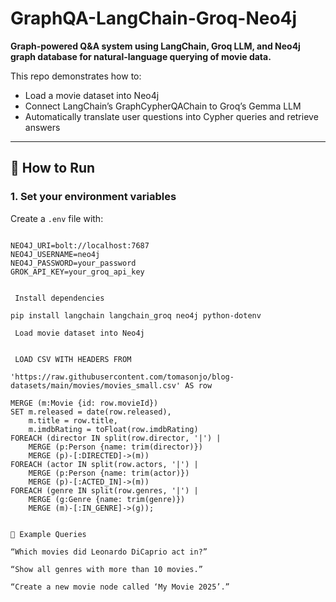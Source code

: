 
# GraphQA-LangChain-Groq-Neo4j

**Graph-powered Q&A system using LangChain, Groq LLM, and Neo4j graph database for natural-language querying of movie data.**

This repo demonstrates how to:
- Load a movie dataset into Neo4j
- Connect LangChain’s GraphCypherQAChain to Groq’s Gemma LLM
- Automatically translate user questions into Cypher queries and retrieve answers

---

## 🚀 How to Run

### 1. Set your environment variables

Create a `.env` file with:

```env

NEO4J_URI=bolt://localhost:7687
NEO4J_USERNAME=neo4j
NEO4J_PASSWORD=your_password
GROK_API_KEY=your_groq_api_key


 Install dependencies

pip install langchain langchain_groq neo4j python-dotenv

 Load movie dataset into Neo4j


 LOAD CSV WITH HEADERS FROM

'https://raw.githubusercontent.com/tomasonjo/blog-datasets/main/movies/movies_small.csv' AS row

MERGE (m:Movie {id: row.movieId})
SET m.released = date(row.released),
    m.title = row.title,
    m.imdbRating = toFloat(row.imdbRating)
FOREACH (director IN split(row.director, '|') |
    MERGE (p:Person {name: trim(director)})
    MERGE (p)-[:DIRECTED]->(m))
FOREACH (actor IN split(row.actors, '|') |
    MERGE (p:Person {name: trim(actor)})
    MERGE (p)-[:ACTED_IN]->(m))
FOREACH (genre IN split(row.genres, '|') |
    MERGE (g:Genre {name: trim(genre)})
    MERGE (m)-[:IN_GENRE]->(g));


📝 Example Queries

“Which movies did Leonardo DiCaprio act in?”

“Show all genres with more than 10 movies.”

“Create a new movie node called ‘My Movie 2025’.”



